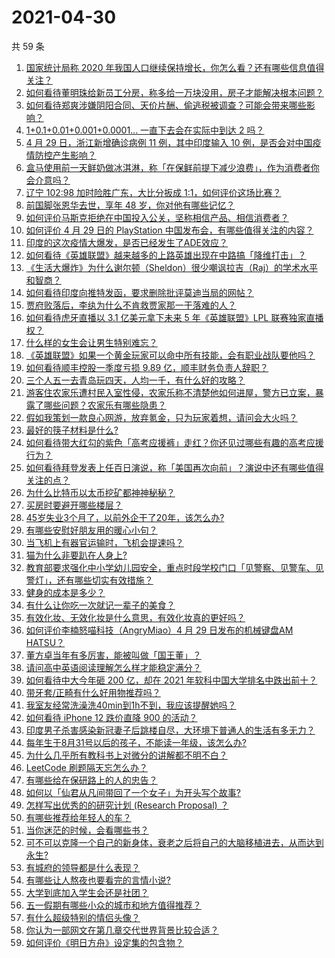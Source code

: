 # 2021-04-30

共 59 条

<!-- BEGIN -->
<!-- 最后更新时间 Fri Apr 30 2021 01:32:01 GMT+0800 (China Standard Time) -->

1. [国家统计局称 2020
   年我国人口继续保持增长，你怎么看？还有哪些信息值得关注？](https://www.zhihu.com/question/457140816)
2. [如何看待董明珠给新员工分房，称多给一万块没用，房子才能解决根本问题？](https://www.zhihu.com/question/456846832)
3. [如何看待郑爽涉嫌阴阳合同、天价片酬、偷逃税被调查？可能会带来哪些影响？](https://www.zhihu.com/question/457029348)
4. [1+0.1+0.01+0.001+0.0001... 一直下去会在实际中到达 2
   吗？](https://www.zhihu.com/question/444218811)
5. [4 月 29 日，浙江新增确诊病例 11 例，其中印度输入 10
   例，是否会对中国疫情防控产生影响？](https://www.zhihu.com/question/457100652)
6. [盒马使用前一天鲜奶做冰淇淋，称「在保鲜前提下减少浪费」，作为消费者你会介意吗？](https://www.zhihu.com/question/456827779)
7. [辽宁 102:98 加时险胜广东，大比分扳成
   1:1，如何评价这场比赛？](https://www.zhihu.com/question/457178922)
8. [前国脚张恩华去世，享年 48 岁，你对他有哪些记忆？](https://www.zhihu.com/question/457170964)
9. [如何评价马斯克拒绝在中国投入公关，坚称相信产品、相信消费者？](https://www.zhihu.com/question/457012576)
10. [如何评价 4 月 29 日的 PlayStation
    中国发布会，有哪些值得关注的内容？](https://www.zhihu.com/question/456103601)
11. [印度的这次疫情大爆发，是否已经发生了ADE效应？](https://www.zhihu.com/question/456399195)
12. [如何看待《英雄联盟》越来越多的上路英雄出现在中路搞「降维打击」？](https://www.zhihu.com/question/456150071)
13. [《生活大爆炸》为什么谢尔顿（Sheldon）很少嘲讽拉吉（Raj）的学术水平和智商？](https://www.zhihu.com/question/452782047)
14. [如何看待印度向推特发函，要求删除批评莫迪当局的网帖？](https://www.zhihu.com/question/456828756)
15. [贾府败落后，李纨为什么不肯救贾家那一干落难的人？](https://www.zhihu.com/question/413382261)
16. [如何看待虎牙直播以 3.1 亿美元拿下未来 5 年《英雄联盟》LPL
    联赛独家直播权？](https://www.zhihu.com/question/457004985)
17. [什么样的女生会让男生特别难忘？](https://www.zhihu.com/question/445195620)
18. [《英雄联盟》如果一个黄金玩家可以命中所有技能，会有职业战队要他吗？](https://www.zhihu.com/question/454200921)
19. [如何看待顺丰控股一季度亏损 9.89 亿，顺丰财务负责人辞职？](https://www.zhihu.com/question/456088079)
20. [三个人五一去青岛玩四天，人均一千，有什么好的攻略？](https://www.zhihu.com/question/455036673)
21. [游客住农家乐遭村民入室性侵，农家乐称不清楚他如何进屋，警方已立案，暴露了哪些问题？农家乐有哪些隐患？](https://www.zhihu.com/question/456979537)
22. [假如我策划一款良心网游，放弃氪金，只为玩家着想，请问会大火吗？](https://www.zhihu.com/question/452046052)
23. [最好的筷子材料是什么?](https://www.zhihu.com/question/21549358)
24. [如何看待带大红勾的紫色「高考应援裤」走红？你还见过哪些有趣的高考应援行为？](https://www.zhihu.com/question/457036620)
25. [如何看待拜登发表上任百日演说，称「美国再次向前」？演说中还有哪些值得关注的点？](https://www.zhihu.com/question/457103607)
26. [为什么比特币以太币挖矿都神神秘秘？](https://www.zhihu.com/question/456031920)
27. [买房时要避开哪些楼层？](https://www.zhihu.com/question/447920355)
28. [45岁失业3个月了，以前外企干了20年，该怎么办?](https://www.zhihu.com/question/453104891)
29. [有哪些安慰好朋友用的暖心小句？](https://www.zhihu.com/question/423693212)
30. [当飞机上有器官运输时，飞机会提速吗？](https://www.zhihu.com/question/453406019)
31. [猫为什么非要趴在人身上?](https://www.zhihu.com/question/456102586)
32. [教育部要求强化中小学幼儿园安全，重点时段学校门口「见警察、见警车、见警灯」，还有哪些切实有效措施？](https://www.zhihu.com/question/457099403)
33. [健身的成本是多少？](https://www.zhihu.com/question/58355167)
34. [有什么让你吃一次就记一辈子的美食？](https://www.zhihu.com/question/442763529)
35. [有效化妆、无效化妆是什么意思，有效化妆真的更好吗？](https://www.zhihu.com/question/445017526)
36. [如何评价李楠怒喵科技（AngryMiao）4 月 29 日发布的机械键盘AM
    HATSU？](https://www.zhihu.com/question/457163306)
37. [董方卓当年有多厉害，能被叫做「国王董」？](https://www.zhihu.com/question/34886516)
38. [请问高中英语阅读理解怎么样才能稳定满分？](https://www.zhihu.com/question/309325332)
39. [如何看待中大今年砸 200 亿，却在 2021
    年软科中国大学排名中跌出前十？](https://www.zhihu.com/question/456601034)
40. [带牙套/正畸有什么好用物推荐吗？](https://www.zhihu.com/question/263947314)
41. [我室友经常洗澡洗40min到1h不到，我应该提醒她吗？](https://www.zhihu.com/question/456731420)
42. [如何看待 iPhone 12 跌价直降 900 的活动？](https://www.zhihu.com/question/455284196)
43. [印度男子杀害感染新冠妻子后跳楼自尽，大环境下普通人的生活有多无力？](https://www.zhihu.com/question/456933930)
44. [每年生于8月31号以后的孩子，不能读一年级，该怎么办?](https://www.zhihu.com/question/456626454)
45. [为什么几乎所有教科书上对微分的讲解都不明不白？](https://www.zhihu.com/question/438795295)
46. [LeetCode 刷题隔天忘怎么办？](https://www.zhihu.com/question/379857231)
47. [有哪些给在保研路上的人的忠告？](https://www.zhihu.com/question/370011250)
48. [如何以「仙君从凡间带回了一个女子」为开头写个故事?](https://www.zhihu.com/question/432356881)
49. [怎样写出优秀的的研究计划 (Research Proposal)
    ？](https://www.zhihu.com/question/23695058)
50. [有哪些推荐给年轻人的车？](https://www.zhihu.com/question/351728964)
51. [当你迷茫的时候，会看哪些书？](https://www.zhihu.com/question/454224694)
52. [可不可以克隆一个自己的新身体，衰老之后将自己的大脑移植进去，从而达到永生?](https://www.zhihu.com/question/437796896)
53. [有城府的领导都是什么表现？](https://www.zhihu.com/question/299985054)
54. [有哪些让人熬夜也要看完的言情小说?](https://www.zhihu.com/question/332155810)
55. [大学到底加入学生会还是社团？](https://www.zhihu.com/question/64631466)
56. [五一假期有哪些小众的城市和地方值得推荐？](https://www.zhihu.com/question/454880823)
57. [有什么超级特别的情侣头像？](https://www.zhihu.com/question/276562790)
58. [你认为一部网文在第几章交代世界背景比较合适？](https://www.zhihu.com/question/453894423)
59. [如何评价《明日方舟》设定集的包含物？](https://www.zhihu.com/question/456988607)

<!-- END -->
